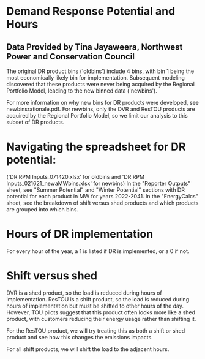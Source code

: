 # Demand Response Potential and Hours
## Data Provided by Tina Jayaweera, Northwest Power and Conservation Council

The original DR product bins ('oldbins') include 4 bins, with bin 1 being the most economically likely bin for implementation. Subsequent modeling discovered that these products were never being acquired by the Regional Portfolio Model, leading to the new binned data ('newbins'). 

For more information on why new bins for DR products were developed, see newbinsrationale.pdf. For newbins, only the DVR and ResTOU products are acquired by the Regional Portfolio Model, so we limit our analysis to this subset of DR products. 

# Navigating the spreadsheet for DR potential: 
('DR RPM Inputs_071420.xlsx' for oldbins and 'DR RPM Inputs_021621_newaMWbins.xlsx' for newbins)
In the "Reporter Outputs" sheet, see "Summer Potential" and "Winter Potential" sections with DR potential for each product in MW for years 2022-2041. In the "EnergyCalcs" sheet, see the breakdown of shift versus shed products and which products are grouped into which bins. 

# Hours of DR implementation
For every hour of the year, a 1 is listed if DR is implemented, or a 0 if not.  

# Shift versus shed
DVR is a shed product, so the load is reduced during hours of implementation. ResTOU is a shift product, so the load is reduced during hours of implementation but must be shifted to other hours of the day. However, TOU pilots suggest that this product often looks more like a shed product, with customers reducing their energy usage rather than shifting it. 

For the ResTOU product, we will try treating this as both a shift or shed product and see how this changes the emissions impacts.  

For all shift products, we will shift the load to the adjacent hours.
